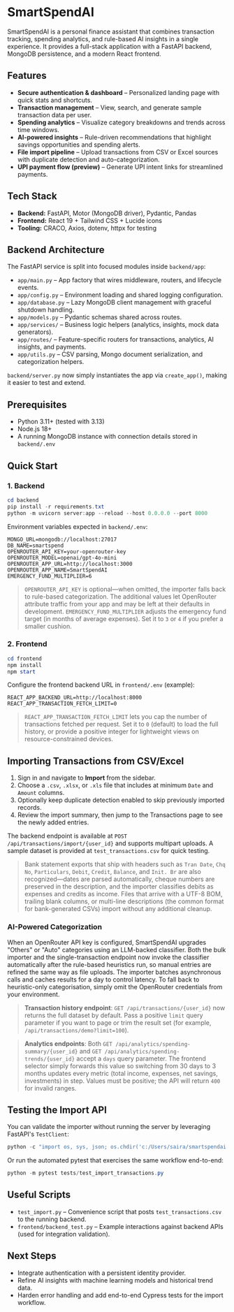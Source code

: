 # SmartSpendAI

SmartSpendAI is a personal finance assistant that combines transaction tracking, spending analytics, and rule-based AI insights in a single experience. It provides a full-stack application with a FastAPI backend, MongoDB persistence, and a modern React frontend.

## Features

- **Secure authentication & dashboard** – Personalized landing page with quick stats and shortcuts.
- **Transaction management** – View, search, and generate sample transaction data per user.
- **Spending analytics** – Visualize category breakdowns and trends across time windows.
- **AI-powered insights** – Rule-driven recommendations that highlight savings opportunities and spending alerts.
- **File import pipeline** – Upload transactions from CSV or Excel sources with duplicate detection and auto-categorization.
- **UPI payment flow (preview)** – Generate UPI intent links for streamlined payments.

## Tech Stack

- **Backend:** FastAPI, Motor (MongoDB driver), Pydantic, Pandas
- **Frontend:** React 19 + Tailwind CSS + Lucide icons
- **Tooling:** CRACO, Axios, dotenv, httpx for testing

## Backend Architecture

The FastAPI service is split into focused modules inside `backend/app`:

- `app/main.py` – App factory that wires middleware, routers, and lifecycle events.
- `app/config.py` – Environment loading and shared logging configuration.
- `app/database.py` – Lazy MongoDB client management with graceful shutdown handling.
- `app/models.py` – Pydantic schemas shared across routes.
- `app/services/` – Business logic helpers (analytics, insights, mock data generators).
- `app/routes/` – Feature-specific routers for transactions, analytics, AI insights, and payments.
- `app/utils.py` – CSV parsing, Mongo document serialization, and categorization helpers.

`backend/server.py` now simply instantiates the app via `create_app()`, making it easier to test and extend.

## Prerequisites

- Python 3.11+ (tested with 3.13)
- Node.js 18+
- A running MongoDB instance with connection details stored in `backend/.env`

## Quick Start

### 1. Backend

```powershell
cd backend
pip install -r requirements.txt
python -m uvicorn server:app --reload --host 0.0.0.0 --port 8000
```

Environment variables expected in `backend/.env`:

```dotenv
MONGO_URL=mongodb://localhost:27017
DB_NAME=smartspend
OPENROUTER_API_KEY=your-openrouter-key
OPENROUTER_MODEL=openai/gpt-4o-mini
OPENROUTER_APP_URL=http://localhost:3000
OPENROUTER_APP_NAME=SmartSpendAI
EMERGENCY_FUND_MULTIPLIER=6
```

> `OPENROUTER_API_KEY` is optional—when omitted, the importer falls back to rule-based categorization. The additional values let OpenRouter attribute traffic from your app and may be left at their defaults in development.
> `EMERGENCY_FUND_MULTIPLIER` adjusts the emergency fund target (in months of average expenses). Set it to `3` or `4` if you prefer a smaller cushion.

### 2. Frontend

```powershell
cd frontend
npm install
npm start
```

Configure the frontend backend URL in `frontend/.env` (example):

```dotenv
REACT_APP_BACKEND_URL=http://localhost:8000
REACT_APP_TRANSACTION_FETCH_LIMIT=0
```

> `REACT_APP_TRANSACTION_FETCH_LIMIT` lets you cap the number of transactions fetched per request. Set it to `0` (default) to load the full history, or provide a positive integer for lightweight views on resource-constrained devices.

## Importing Transactions from CSV/Excel

1. Sign in and navigate to **Import** from the sidebar.
2. Choose a `.csv`, `.xlsx`, or `.xls` file that includes at minimum `Date` and `Amount` columns.
3. Optionally keep duplicate detection enabled to skip previously imported records.
4. Review the import summary, then jump to the Transactions page to see the newly added entries.

The backend endpoint is available at `POST /api/transactions/import/{user_id}` and supports multipart uploads. A sample dataset is provided at `test_transactions.csv` for quick testing.

> Bank statement exports that ship with headers such as `Tran Date`, `Chq No`, `Particulars`, `Debit`, `Credit`, `Balance`, and `Init. Br` are also recognized—dates are parsed automatically, cheque numbers are preserved in the description, and the importer classifies debits as expenses and credits as income. Files that arrive with a UTF-8 BOM, trailing blank columns, or multi-line descriptions (the common format for bank-generated CSVs) import without any additional cleanup.

### AI-Powered Categorization

When an OpenRouter API key is configured, SmartSpendAI upgrades "Others" or "Auto" categories using an LLM-backed classifier. Both the bulk importer and the single-transaction endpoint now invoke the classifier automatically after the rule-based heuristics run, so manual entries are refined the same way as file uploads. The importer batches asynchronous calls and caches results for a day to control latency. To fall back to heuristic-only categorisation, simply omit the OpenRouter credentials from your environment.

> **Transaction history endpoint**: `GET /api/transactions/{user_id}` now returns the full dataset by default. Pass a positive `limit` query parameter if you want to page or trim the result set (for example, `/api/transactions/demo?limit=100`).

> **Analytics endpoints**: Both `GET /api/analytics/spending-summary/{user_id}` and `GET /api/analytics/spending-trends/{user_id}` accept a `days` query parameter. The frontend selector simply forwards this value so switching from 30 days to 3 months updates every metric (total income, expenses, net savings, investments) in step. Values must be positive; the API will return `400` for invalid ranges.

## Testing the Import API

You can validate the importer without running the server by leveraging FastAPI's `TestClient`:

```powershell
python -c "import os, sys, json; os.chdir('c:/Users/saira/smartspendai'); sys.path.append('backend'); from fastapi.testclient import TestClient; import server; client = TestClient(server.app); files={'file': ('test_transactions.csv', open('test_transactions.csv','rb'), 'text/csv')}; response = client.post('/api/transactions/import/test_user', files=files); print(json.dumps(response.json(), indent=2))"
```

Or run the automated pytest that exercises the same workflow end-to-end:

```powershell
python -m pytest tests/test_import_transactions.py
```

## Useful Scripts

- `test_import.py` – Convenience script that posts `test_transactions.csv` to the running backend.
- `frontend/backend_test.py` – Example interactions against backend APIs (used for integration validation).

## Next Steps

- Integrate authentication with a persistent identity provider.
- Refine AI insights with machine learning models and historical trend data.
- Harden error handling and add end-to-end Cypress tests for the import workflow.
